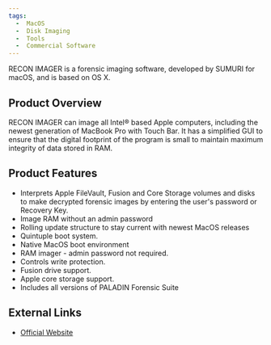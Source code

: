 ```yaml
---
tags:
  -  MacOS
  -  Disk Imaging
  -  Tools
  -  Commercial Software
---
```

RECON IMAGER is a forensic imaging software, developed by SUMURI for
macOS, and is based on OS X.

## Product Overview

RECON IMAGER can image all Intel® based Apple computers, including the
newest generation of MacBook Pro with Touch Bar. It has a simplified GUI
to ensure that the digital footprint of the program is small to maintain
maximum integrity of data stored in RAM.

## Product Features

- Interprets Apple FileVault, Fusion and Core Storage volumes and disks
  to make decrypted forensic images by entering the user's password or
  Recovery Key.
- Image RAM without an admin password
- Rolling update structure to stay current with newest MacOS releases
- Quintuple boot system.
- Native MacOS boot environment
- RAM imager - admin password not required.
- Controls write protection.
- Fusion drive support.
- Apple core storage support.
- Includes all versions of PALADIN Forensic Suite

## External Links

- [Official Website](https://sumuri.com/updates/recon-imager/)